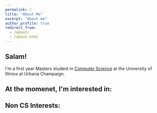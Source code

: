 ```yaml
---
permalink: /
title: "About Me"
excerpt: "About me"
author_profile: true
redirect_from: 
  - /about/
  - /about.html
---
```

## Salam! 
I'm a first year Masters student in [Computer Science](https://cs.illinois.edu/) at the University of Illinios at Urbana Champaign. 

## At the momenet, I'm interested in:

## Non CS Interests:
